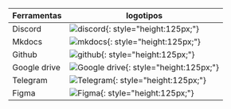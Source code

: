 | Ferramentas | logotipos |
| - | - |
| Discord| ![discord](https://github.com/Interacao-Humano-Computador/2021.1-Grupo01/blob/docs/4-planejamento/images/planejamento/discord.png?raw=true){: style="height:125px;"}
| Mkdocs | ![mkdocs](https://github.com/Interacao-Humano-Computador/2021.1-Grupo01/blob/docs/4-planejamento/images/planejamento/mkdocs.png?raw=true){: style="height:125px;"} |
| Github | ![github](https://github.com/Interacao-Humano-Computador/2021.1-Grupo01/blob/docs/4-planejamento/images/planejamento/github.png?raw=true){: style="height:125px;"} |
| Google drive | ![Google drive](https://github.com/Interacao-Humano-Computador/2021.1-Grupo01/blob/docs/4-planejamento/images/planejamento/googleDrive.png?raw=true){: style="height:125px;"} |
| Telegram  | ![Telegram](https://github.com/Interacao-Humano-Computador/2021.1-Grupo01/blob/docs/4-planejamento/images/planejamento/telegram.png?raw=true){: style="height:125px;"} |
| Figma | ![Figma](https://github.com/Interacao-Humano-Computador/2021.1-Grupo01/blob/docs/4-planejamento/images/planejamento/figma.svg?raw=true){: style="height:125px;"} |
